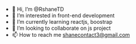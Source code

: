 - 👋 Hi, I’m @RshaneTD
- 👀 I’m interested in front-end development 
- 🌱 I’m currently learning reactjs, boostrap 
- 💞️ I’m looking to collaborate on js project
- 📫 How to reach me shanecontact3@gmail.com

<!---
RshaneTD/RshaneTD is a ✨ special ✨ repository because its `README.md` (this file) appears on your GitHub profile.
You can click the Preview link to take a look at your changes.
--->
